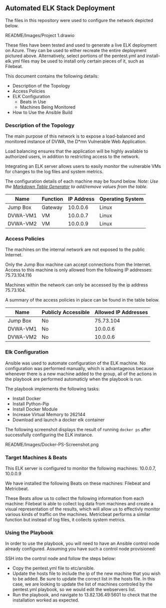 ## Automated ELK Stack Deployment

The files in this repository were used to configure the network depicted below.

README/Images/Project 1.drawio

These files have been tested and used to generate a live ELK deployment on Azure. They can be used to either recreate the entire deployment pictured above. Alternatively, select portions of the pentest.yml and install-elk.yml files may be used to install only certain pieces of it, such as Filebeat.

This document contains the following details:
- Description of the Topology
- Access Policies
- ELK Configuration
  - Beats in Use
  - Machines Being Monitored
- How to Use the Ansible Build


### Description of the Topology

The main purpose of this network is to expose a load-balanced and monitored instance of DVWA, the D*mn Vulnerable Web Application.

Load balancing ensures that the application will be highly available to authorized users, in addition to restricting access to the network.


Integrating an ELK server allows users to easily monitor the vulnerable VMs for changes to the log files and system metrics.

The configuration details of each machine may be found below.
_Note: Use the [Markdown Table Generator](http://www.tablesgenerator.com/markdown_tables) to add/remove values from the table_.

| Name     | Function | IP Address | Operating System |
|----------|----------|------------|------------------|
| Jump Box | Gateway  | 10.0.0.6   | Linux            |
| DVWA-VM1 | VM       | 10.0.0.7   | Linux            |
| DVWA-VM2 | VM       | 10.0.0.9   | Linux            |

### Access Policies

The machines on the internal network are not exposed to the public Internet. 

Only the Jump Box machine can accept connections from the Internet. Access to this machine is only allowed from the following IP addresses:  75.73.104.116

Machines within the network can only be accessed by the ip address 75.73.104.

A summary of the access policies in place can be found in the table below.

| Name     | Publicly Accessible | Allowed IP Addresses |
|----------|---------------------|----------------------|
| Jump Box | No                  | 75.73.104            |
| DVWA-VM1 | No                  | 10.0.0.6             |
| DVWA-VM2 | No                  | 10.0.0.6             |

### Elk Configuration

Ansible was used to automate configuration of the ELK machine. No configuration was performed manually, which is advantageous because whenever there is a new machine added to the group, all of the actions in the playbook are performed automaticly when the playbook is run.

The playbook implements the following tasks:
- Install Docker
- Install Python-Pip
- Install Docker Module
- Increase Virtual Memory to 262144
- Download and launch a docker elk container

The following screenshot displays the result of running `docker ps` after successfully configuring the ELK instance.

README/Images/Docker-PS-Screenshot.png

### Target Machines & Beats
This ELK server is configured to monitor the following machines: 10.0.0.7, 10.0.0.9

We have installed the following Beats on these machines: Filebeat and Metricbeat.

These Beats allow us to collect the following information from each machine:
Filebeat is able to collect log data from machines and create a visual representation of the results, which will allow us to effectivly monitor various kinds of traffic on the machines.  Metricbeat performs a similar function but instead of log files, it collects system metrics. 

### Using the Playbook
In order to use the playbook, you will need to have an Ansible control node already configured. Assuming you have such a control node provisioned: 

SSH into the control node and follow the steps below:
- Copy the pentest.yml file to etc/ansible.
- Update the hosts file to include the ip of the new machine that you wish to be added. Be sure to update the correct list in the hosts file.  In this case, we are looking to update the list of machines controled by the pentest.yml playbook, so we would edit the webservers list.
- Run the playbook, and navigate to 13.82.136.49:5601 to check that the installation worked as expected.
